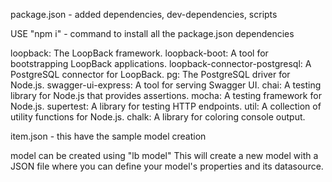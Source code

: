 package.json - added dependencies, dev-dependencies, scripts

USE "npm i" - command to install all the package.json dependencies

loopback: The LoopBack framework.
loopback-boot: A tool for bootstrapping LoopBack applications.
loopback-connector-postgresql: A PostgreSQL connector for LoopBack.
pg: The PostgreSQL driver for Node.js.
swagger-ui-express: A tool for serving Swagger UI.
chai: A testing library for Node.js that provides assertions.
mocha: A testing framework for Node.js.
supertest: A library for testing HTTP endpoints.
util: A collection of utility functions for Node.js.
chalk: A library for coloring console output.

item.json - this have the sample model creation

model can be created using "lb model"
This will create a new model with a JSON file where you can define your model's properties and its datasource.


